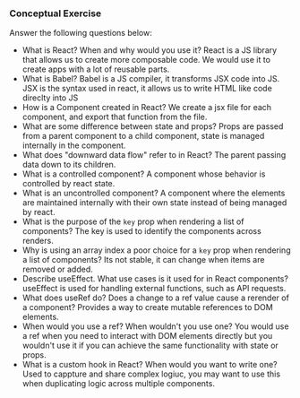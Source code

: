 ### Conceptual Exercise

Answer the following questions below:

- What is React? When and why would you use it?
React is a JS library that allows us to create more composable code. We would use it to create apps with a lot of reusable parts.
- What is Babel?
Babel is a JS compiler, it transforms JSX code into JS.
JSX is the syntax used in react, it allows us to write HTML like code direclty into JS
- How is a Component created in React?
We create a jsx file for each component, and export that function from the file. 
- What are some difference between state and props?
Props are passed from a parent component to a child component, state is managed internally in the component. 
- What does "downward data flow" refer to in React?
The parent passing data down to its children. 
- What is a controlled component?
A component whose behavior is controlled by react state. 
- What is an uncontrolled component?
A component where the elements are maintained internally with their own state instead of being managed by react. 
- What is the purpose of the `key` prop when rendering a list of components?
The key is used to identify the components across renders.
- Why is using an array index a poor choice for a `key` prop when rendering a list of components?
Its not stable, it can change when items are removed or added. 
- Describe useEffect.  What use cases is it used for in React components?
useEffect is used for handling external functions, such as API requests. 
- What does useRef do?  Does a change to a ref value cause a rerender of a component?
Provides a way to create mutable references to DOM elements. 
- When would you use a ref? When wouldn't you use one?
You would use a ref when you need to interact with DOM elements directly but you wouldn't use it if you can achieve the same functionality with state or props. 
- What is a custom hook in React? When would you want to write one?
Used to cappture and share complex logiuc, you may want to use this when duplicating logic across multiple components. 